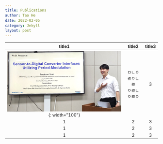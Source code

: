 ```yaml
---
title: Publications
author: Tao He
date: 2022-02-05
category: Jekyll
layout: post
---
```


<div class="table-wrapper" markdown="block">

|title1|title2|title3|
|:-:|:-:|:-:|
|![chip1](../assets/profile.jpg){: width="100"}|ㅁㄴㅇㄻㅇㄴㄻ<br>ㅇㄻㄴㅇㄻㅇ|3|
|1|2|3|
|1|2|3|
|1|2|3|

</div>
